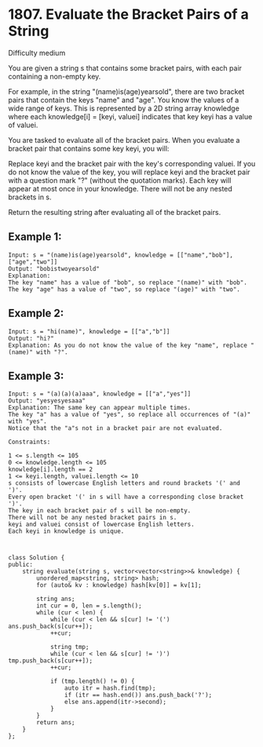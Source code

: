 # 1807. Evaluate the Bracket Pairs of a String
Difficulty medium

You are given a string s that contains some bracket pairs, with each pair containing a non-empty key.

For example, in the string "(name)is(age)yearsold", there are two bracket pairs that contain the keys "name" and "age".
You know the values of a wide range of keys. This is represented by a 2D string array knowledge where each knowledge[i] = [keyi, valuei] indicates that key keyi has a value of valuei.

You are tasked to evaluate all of the bracket pairs. When you evaluate a bracket pair that contains some key keyi, you will:

Replace keyi and the bracket pair with the key's corresponding valuei.
If you do not know the value of the key, you will replace keyi and the bracket pair with a question mark "?" (without the quotation marks).
Each key will appear at most once in your knowledge. There will not be any nested brackets in s.

Return the resulting string after evaluating all of the bracket pairs.


## Example 1:
```
Input: s = "(name)is(age)yearsold", knowledge = [["name","bob"],["age","two"]]
Output: "bobistwoyearsold"
Explanation:
The key "name" has a value of "bob", so replace "(name)" with "bob".
The key "age" has a value of "two", so replace "(age)" with "two".
```


## Example 2:
```
Input: s = "hi(name)", knowledge = [["a","b"]]
Output: "hi?"
Explanation: As you do not know the value of the key "name", replace "(name)" with "?".
```


## Example 3:
```
Input: s = "(a)(a)(a)aaa", knowledge = [["a","yes"]]
Output: "yesyesyesaaa"
Explanation: The same key can appear multiple times.
The key "a" has a value of "yes", so replace all occurrences of "(a)" with "yes".
Notice that the "a"s not in a bracket pair are not evaluated.
```


```
Constraints:

1 <= s.length <= 105
0 <= knowledge.length <= 105
knowledge[i].length == 2
1 <= keyi.length, valuei.length <= 10
s consists of lowercase English letters and round brackets '(' and ')'.
Every open bracket '(' in s will have a corresponding close bracket ')'.
The key in each bracket pair of s will be non-empty.
There will not be any nested bracket pairs in s.
keyi and valuei consist of lowercase English letters.
Each keyi in knowledge is unique.
```


#
```
class Solution {
public:
    string evaluate(string s, vector<vector<string>>& knowledge) {
        unordered_map<string, string> hash;
        for (auto& kv : knowledge) hash[kv[0]] = kv[1];

        string ans;
        int cur = 0, len = s.length();
        while (cur < len) {
            while (cur < len && s[cur] != '(') ans.push_back(s[cur++]);
            ++cur;

            string tmp;
            while (cur < len && s[cur] != ')') tmp.push_back(s[cur++]);
            ++cur;

            if (tmp.length() != 0) {
                auto itr = hash.find(tmp);
                if (itr == hash.end()) ans.push_back('?');
                else ans.append(itr->second);
            }
        }
        return ans;
    }
};
```